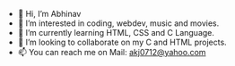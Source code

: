 - 👋 Hi, I’m Abhinav
- 👀 I’m interested in coding, webdev, music and movies.
- 🌱 I’m currently learning HTML, CSS and C Language.
- 💞️ I’m looking to collaborate on my C and HTML projects.
- 📫 You can reach me on Mail: akj0712@yahoo.com

<!---
akj0712/akj0712 is a ✨ special ✨ repository because its `README.md` (this file) appears on your GitHub profile.
You can click the Preview link to take a look at your changes.
--->

